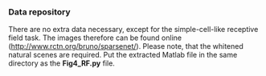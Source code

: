 ### Data repository

There are no extra data necessary, except for the simple-cell-like receptive field task.
The images therefore can be found online (http://www.rctn.org/bruno/sparsenet/). Please note, that the whitened natural scenes are required. Put the extracted Matlab file in the same directory as the **Fig4_RF.py** file.
